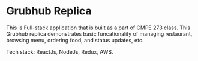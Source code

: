 # Grubhub Replica

This is Full-stack application that is built as a part of CMPE 273 class. This Grubhub replica demonstrates basic funcationality of managing restaurant, browsing menu, ordering food, and status updates, etc.

Tech stack: ReactJs, NodeJs, Redux, AWS.
